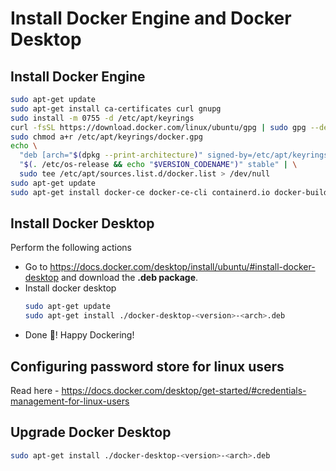 # Install Docker Engine and Docker Desktop
## Install Docker Engine
```bash
sudo apt-get update
sudo apt-get install ca-certificates curl gnupg
sudo install -m 0755 -d /etc/apt/keyrings
curl -fsSL https://download.docker.com/linux/ubuntu/gpg | sudo gpg --dearmor -o /etc/apt/keyrings/docker.gpg
sudo chmod a+r /etc/apt/keyrings/docker.gpg
echo \
  "deb [arch="$(dpkg --print-architecture)" signed-by=/etc/apt/keyrings/docker.gpg] https://download.docker.com/linux/ubuntu \
  "$(. /etc/os-release && echo "$VERSION_CODENAME")" stable" | \
  sudo tee /etc/apt/sources.list.d/docker.list > /dev/null
sudo apt-get update
sudo apt-get install docker-ce docker-ce-cli containerd.io docker-buildx-plugin docker-compose-plugin
```

## Install Docker Desktop
Perform the following actions
- Go to https://docs.docker.com/desktop/install/ubuntu/#install-docker-desktop and download the **.deb package**.
- Install docker desktop
    ```bash
    sudo apt-get update
    sudo apt-get install ./docker-desktop-<version>-<arch>.deb
    ```
- Done :tada:! Happy Dockering!

## Configuring password store for linux users
Read here - https://docs.docker.com/desktop/get-started/#credentials-management-for-linux-users

## Upgrade Docker Desktop
```bash
sudo apt-get install ./docker-desktop-<version>-<arch>.deb
```
